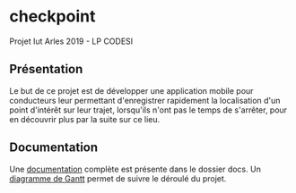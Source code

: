 # checkpoint
Projet Iut Arles 2019 - LP CODESI

## Présentation   
Le but de ce projet est de développer une application mobile pour conducteurs leur permettant d'enregistrer rapidement la localisation d'un point d'intérêt sur leur trajet, lorsqu'ils n'ont pas le temps de s'arrêter, pour en découvrir plus par la suite sur ce lieu.

## Documentation
Une [documentation](projetIut/docs/docs/index.md) complète est présente dans le dossier docs.
Un [diagramme de Gantt](gantt) permet de suivre le déroulé du projet.
